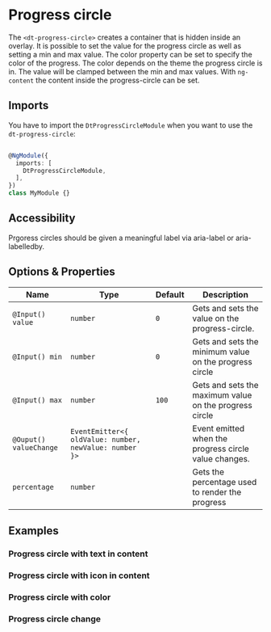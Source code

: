 # Progress circle

<docs-source-example example="DefaultProgressCircleExampleComponent"></docs-source-example>

The `<dt-progress-circle>` creates a container that is hidden inside an overlay.
It is possible to set the value for the progress circle as well as setting a min and max value.
The color property can be set to specify the color of the progress. The color depends on the theme the progress circle is in.
The value will be clamped between the min and max values.
With `ng-content` the content inside the progress-circle can be set.

## Imports

You have to import the `DtProgressCircleModule` when you want to use the `dt-progress-circle`:

```typescript

@NgModule({
  imports: [
    DtProgressCircleModule,
  ],
})
class MyModule {}

```

## Accessibility

Prgoress circles should be given a meaningful label via aria-label or aria-labelledby.

## Options & Properties

| Name | Type | Default | Description |
| --- | --- | --- | --- |
| `@Input() value` | `number` | `0` | Gets and sets the value on the progress-circle. |
| `@Input() min` | `number` | `0` | Gets and sets the minimum value on the progress circle |
| `@Input() max` | `number` | `100` | Gets and sets the maximum value on the progress circle |
| `@Ouput() valueChange` | `EventEmitter<{ oldValue: number, newValue: number }>` |  | Event emitted when the progress circle value changes. |
| `percentage` | `number` |  | Gets the percentage used to render the progress |

## Examples

### Progress circle with text in content

<docs-source-example example="WithTextProgressCircleExampleComponent"></docs-source-example>

### Progress circle with icon in content

<docs-source-example example="WithIconProgressCircleExampleComponent"></docs-source-example>

### Progress circle with color

<docs-source-example example="WithColorProgressCircleExampleComponent"></docs-source-example>

### Progress circle change

<docs-source-example example="ChangeProgressCircleExampleComponent"></docs-source-example>
